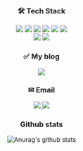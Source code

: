 <div align="center">


<h3> 🛠 Tech Stack </h3>
<img src="https://img.shields.io/badge/HTML-lightgrey?style=flat&logo=HTML5&logoColor=white"/>
<img src="https://img.shields.io/badge/CSS-blue?style=flat&logo=CSS3&logoColor=white"/>	
<img src="https://img.shields.io/badge/Javascript-orange?style=flat&logo=JavaScript&logoColor=white"/>
<img src="https://img.shields.io/badge/Vue-4FC08D?style=flat&logo=Vue.js&logoColor=white"/>
<img src="https://img.shields.io/badge/Node.js-yellowgreen?style=flat&logo=Node.js&logoColor=white"/>
<img src="https://img.shields.io/badge/C-9cf?style=flat&logo=C&logoColor=white"/>
<br>
<img src="https://img.shields.io/badge/GitHub-black?style=flat&logo=GitHub&logoColor=white"/>
<img src="https://img.shields.io/badge/Notion-black?style=flat&logo=Notion&logoColor=white"/>


<h3> ✅ My blog </h3>
<a href="https://seonchoi.tistory.com/"><img src="https://img.shields.io/badge/개발자로 살아남기-brightgreen?style=flat&logo=Storyblok&logoColor=white&link=https://seonchoi.tistory.com/"/></a>

<h3> ✉ Email </h3>

<a href="https://mail.naver.com/write/popup?srvid=note&to=choish4682@naver.com"><img src="https://img.shields.io/badge/Naver-brightgreen?style=flat&logo=Naver&logoColor=white"/>
<a href="https://mail.google.com/mail/?view=cm&amp;fs=1&amp;to=seonchoi4682@gmail.com"><img src="https://img.shields.io/badge/Gmail-EA4335?style=flat&logo=Gmail&logoColor=white"></a>
	
	
<h3> Github stats </h3>

![Anurag's github stats](https://github-readme-stats.vercel.app/api?username=KR-Airdrop&theme=github_dark&show_icons=true)
	
<!-- <h3> Baekjoon </h3>
	
[![Solved.ac Profile](http://mazassumnida.wtf/api/generate_badge?boj=choish4682)](https://solved.ac/choish4682)
 -->
</div>
